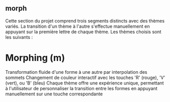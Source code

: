 ## morph

Cette section du projet comprend trois segments distincts avec des thèmes variés. La transition d'un thème à l'autre s'effectue manuellement en appuyant sur la première lettre de chaque thème. Les thèmes choisis sont les suivants :

# Morphing (m)
Transformation fluide d'une forme à une autre par interpolation des sommets
Changement de couleur interactif avec les touches 'R' (rouge), 'V' (vert), ou 'B' (bleu)
Chaque thème offre une expérience unique, permettant à l'utilisateur de personnaliser la transition entre les formes en appuyant manuellement sur une touche correspondante
